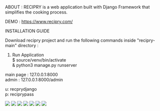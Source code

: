 ABOUT : RECIPRY is a web application built with Django Framework that simplifies the cooking process.

DEMO : https://www.recipry.com/<br>

INSTALLATION GUIDE<br>

Download recipry project and run the following commands inside "recipry-main" directory :<br>

1. Run Application<br>
  $ source/venv/bin/activate<br>
  & python3 manage.py runserver<br>
  
  main page : 127.0.0.1:8000<br>
  admin     : 127.0.0.1:8000/admin<br>
  
  u: recprydjango<br>
  p: reciprypass<br>

<img src="media/images/rec1.png">
<img src="media/images/rec2.png">
<img src="media/images/rec3.png">
<img src="media/images/rec4.png">
<img src="media/images/rec5.png">
<img src="media/images/rec6.png">
<img src="media/images/rec7.png">
